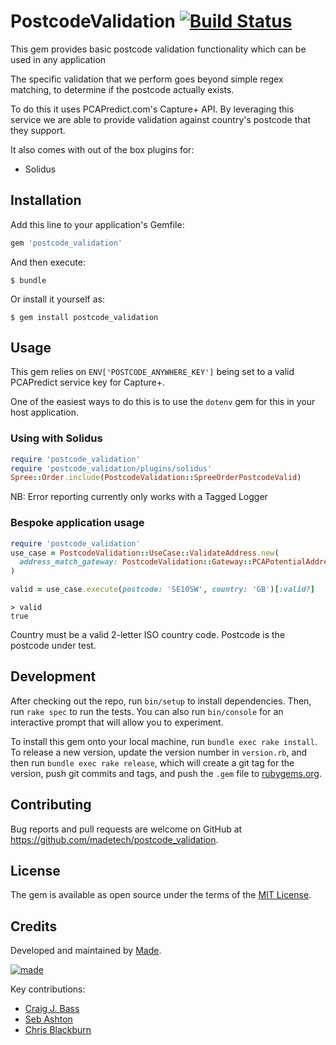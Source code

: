 # PostcodeValidation [![Build Status](https://travis-ci.org/madetech/postcode_validation.svg?branch=master)](https://travis-ci.org/madetech/postcode_validation)

This gem provides basic postcode validation functionality which can be used in any application

The specific validation that we perform goes beyond simple regex matching, to determine if the postcode actually exists.

To do this it uses PCAPredict.com's Capture+ API.
By leveraging this service we are able to provide validation against country's postcode that they support.

It also comes with out of the box plugins for:

- Solidus

## Installation

Add this line to your application's Gemfile:

```ruby
gem 'postcode_validation'
```

And then execute:

    $ bundle

Or install it yourself as:

    $ gem install postcode_validation

## Usage

This gem relies on ```ENV['POSTCODE_ANYWHERE_KEY']``` being set to a valid PCAPredict service key for Capture+.

One of the easiest ways to do this is to use the ```dotenv``` gem for this in your host application.

### Using with Solidus

```ruby
require 'postcode_validation'
require 'postcode_validation/plugins/solidus'
Spree::Order.include(PostcodeValidation::SpreeOrderPostcodeValid)
````

NB: Error reporting currently only works with a Tagged Logger

### Bespoke application usage

```ruby
require 'postcode_validation'
use_case = PostcodeValidation::UseCase::ValidateAddress.new(
  address_match_gateway: PostcodeValidation::Gateway::PCAPotentialAddressMatch.new
)

valid = use_case.execute(postcode: 'SE10SW', country: 'GB')[:valid?]
```

```
> valid
true
```

Country must be a valid 2-letter ISO country code.
Postcode is the postcode under test.

## Development

After checking out the repo, run `bin/setup` to install dependencies. Then, run `rake spec` to run the tests. You can also run `bin/console` for an interactive prompt that will allow you to experiment.

To install this gem onto your local machine, run `bundle exec rake install`. To release a new version, update the version number in `version.rb`, and then run `bundle exec rake release`, which will create a git tag for the version, push git commits and tags, and push the `.gem` file to [rubygems.org](https://rubygems.org).

## Contributing

Bug reports and pull requests are welcome on GitHub at https://github.com/madetech/postcode_validation.

## License

The gem is available as open source under the terms of the [MIT License](http://opensource.org/licenses/MIT).

## Credits

Developed and maintained by [Made](http://www.madetech.co.uk?ref=github&repo=postcode_validation).

[![made](https://s3-eu-west-1.amazonaws.com/made-assets/googleapps/google-apps.png)](http://www.madetech.co.uk?ref=github&repo=postcode_validation)

Key contributions:

* [Craig J. Bass](https://github.com/craigjbass)
* [Seb Ashton](https://github.com/sebashton)
* [Chris Blackburn](https://github.com/chrisblackburn)

